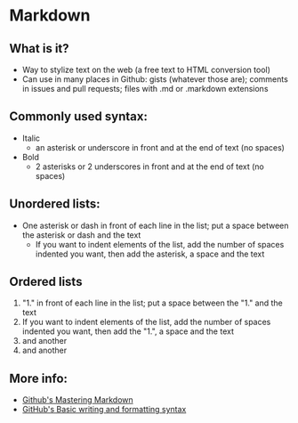 # Markdown

## What is it?
* Way to stylize text on the web (a free text to HTML conversion tool)
* Can use in many places in Github: gists (whatever those are); comments in issues and pull requests; files with .md or .markdown extensions

## Commonly used syntax:
* Italic
  * an asterisk or underscore in front and at the end of text (no spaces)
* Bold
  * 2 asterisks or 2 underscores in front and at the end of text (no spaces)

## Unordered lists:
* One asterisk or dash in front of each line in the list; put a space between the asterisk or dash and the text
  * If you want to indent elements of the list, add the number of spaces indented you want, then add the asterisk, a space and the text
  
## Ordered lists
1. "1." in front of each line in the list; put a space between the "1." and the text
  1. If you want to indent elements of the list, add the number of spaces indented you want, then add the "1.", a space and the text
  1. and another
1. and another

## More info:
* [Github's Mastering Markdown](https://guides.github.com/features/mastering-markdown/)
* [GitHub's Basic writing and formatting syntax](https://docs.github.com/en/free-pro-team@latest/github/writing-on-github/basic-writing-and-formatting-syntax)
